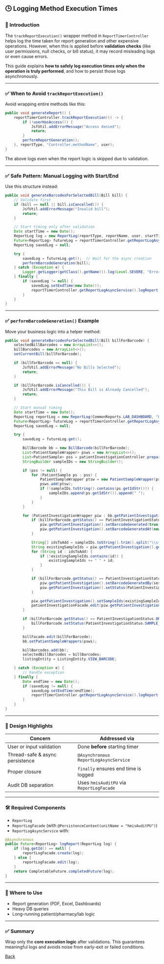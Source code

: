 ## 🕒 Logging Method Execution Times

### 📘 Introduction

The `trackReportExecution()` wrapper method in `ReportTimerController` helps log the time taken for report generation and other expensive operations. However, when this is applied before **validation checks** (like user permissions, null checks, or bill status), it may record misleading logs or even cause errors.

This guide explains **how to safely log execution times only when the operation is truly performed**, and how to persist those logs asynchronously.

---

### ✅ When to Avoid `trackReportExecution()`

Avoid wrapping entire methods like this:

```java
public void generateReport() {
    reportTimerController.trackReportExecution(() -> {
        if (!userHasAccess()) {
            JsfUtil.addErrorMessage("Access denied");
            return;
        }
        performReportGeneration();
    }, reportType, "Controller.methodName", user);
}
```

The above logs even when the report logic is skipped due to validation.

---

### ✅ Safe Pattern: Manual Logging with Start/End

Use this structure instead:

```java
public void generateBarcodesForSelectedBill(Bill bill) {
    // Validate first
    if (bill == null || bill.isCancelled()) {
        JsfUtil.addErrorMessage("Invalid bill");
        return;
    }

    // Start timing only after validation
    Date startTime = new Date();
    ReportLog log = new ReportLog(reportType, reportName, user, startTime, null);
    Future<ReportLog> futureLog = reportTimerController.getReportLogAsyncService().logReport(log);
    ReportLog savedLog = null;

    try {
        savedLog = futureLog.get();  // Wait for the async creation
        performBarcodeGeneration(bill);
    } catch (Exception e) {
        Logger.getLogger(getClass().getName()).log(Level.SEVERE, "Error during report generation", e);
    } finally {
        if (savedLog != null) {
            savedLog.setEndTime(new Date());
            reportTimerController.getReportLogAsyncService().logReport(savedLog); // Async update
        }
    }
}
```

---

### ✅ `performBarcodeGeneration()` Example

Move your business logic into a helper method:

```java
public void generateBarcodesForSelectedBill(Bill billForBarcode) {
    selectedBillBarcodes = new ArrayList<>();
    billBarcodes = new ArrayList<>();
    setCurrentBill(billForBarcode);

    if (billForBarcode == null) {
        JsfUtil.addErrorMessage("No Bills Selected");
        return;
    }

    if (billForBarcode.isCancelled()) {
        JsfUtil.addErrorMessage("This Bill is Already Cancelled");
        return;
    }

    // Start manual timing
    Date startTime = new Date();
    ReportLog reportLog = new ReportLog(CommonReports.LAB_DASHBOARD, "LaboratoryManagementController.generateBarcodesForSelectedBill", sessionController.getLoggedUser(), startTime, null);
    Future<ReportLog> futureLog = reportTimerController.getReportLogAsyncService().logReport(reportLog);
    ReportLog savedLog = null;

    try {
        savedLog = futureLog.get();

        BillBarcode bb = new BillBarcode(billForBarcode);
        List<PatientSampleWrapper> psws = new ArrayList<>();
        List<PatientSample> pss = patientInvestigationController.prepareSampleCollectionByBillsForPhlebotomyRoom(billForBarcode, sessionController.getLoggedUser());
        StringBuilder sampleIDs = new StringBuilder();

        if (pss != null) {
            for (PatientSample ps : pss) {
                PatientSampleWrapper ptsw = new PatientSampleWrapper(ps);
                psws.add(ptsw);
                if (!sampleIDs.toString().contains(ps.getIdStr())) {
                    sampleIDs.append(ps.getIdStr()).append(" ");
                }
            }
        }

        for (PatientInvestigationWrapper piw : bb.getPatientInvestigationWrappers()) {
            if (billForBarcode.getStatus() == PatientInvestigationStatus.ORDERED) {
                piw.getPatientInvestigation().setBarcodeGenerated(true);
                piw.getPatientInvestigation().setBarcodeGeneratedAt(new Date());
            }

            String[] idsToAdd = sampleIDs.toString().trim().split("\\s+");
            String existingSampleIds = piw.getPatientInvestigation().getSampleIds();
            for (String id : idsToAdd) {
                if (!existingSampleIds.contains(id)) {
                    existingSampleIds += " " + id;
                }
            }

            if (billForBarcode.getStatus() == PatientInvestigationStatus.ORDERED) {
                piw.getPatientInvestigation().setBarcodeGeneratedBy(sessionController.getLoggedUser());
                piw.getPatientInvestigation().setStatus(PatientInvestigationStatus.SAMPLE_GENERATED);
            }

            piw.getPatientInvestigation().setSampleIds(existingSampleIds.trim());
            patientInvestigationFacade.edit(piw.getPatientInvestigation());
        }

        if (billForBarcode.getStatus() == PatientInvestigationStatus.ORDERED) {
            billForBarcode.setStatus(PatientInvestigationStatus.SAMPLE_GENERATED);
        }

        billFacade.edit(billForBarcode);
        bb.setPatientSampleWrappers(psws);

        billBarcodes.add(bb);
        selectedBillBarcodes = billBarcodes;
        listingEntity = ListingEntity.VIEW_BARCODE;

    } catch (Exception e) {
        // handle exception
    } finally {
        Date endTime = new Date();
        if (savedLog != null) {
            savedLog.setEndTime(endTime);
            reportTimerController.getReportLogAsyncService().logReport(savedLog);
        }
    }
}

```

---

### 🧠 Design Highlights

| Concern                         | Addressed via                            |
| ------------------------------- | ---------------------------------------- |
| User or input validation        | Done **before** starting timer           |
| Thread-safe & async persistence | `@Asynchronous` `ReportLogAsyncService`  |
| Proper closure                  | `finally` ensures end time is logged     |
| Audit DB separation             | Uses `hmisAuditPU` via `ReportLogFacade` |

---

### 🛠 Required Components

* `ReportLog`
* `ReportLogFacade` (with `@PersistenceContext(unitName = "hmisAuditPU")`)
* `ReportLogAsyncService` with:

```java
@Asynchronous
public Future<ReportLog> logReport(ReportLog log) {
    if (log.getId() == null) {
        reportLogFacade.create(log);
    } else {
        reportLogFacade.edit(log);
    }
    return CompletableFuture.completedFuture(log);
}
```

---

### 📍 Where to Use

* Report generation (PDF, Excel, Dashboards)
* Heavy DB queries
* Long-running patient/pharmacy/lab logic

---

### ✅ Summary

Wrap only the **core execution logic** after validations. This guarantees meaningful logs and avoids noise from early-exit or failed conditions.


[Back](https://github.com/hmislk/hmis/wiki/Code-Conventions)
